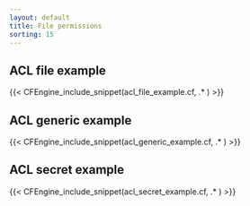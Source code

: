 ```yaml
---
layout: default
title: File permissions
sorting: 15
---
```


## ACL file example

{{< CFEngine_include_snippet(acl_file_example.cf, .* ) >}}

## ACL generic example

{{< CFEngine_include_snippet(acl_generic_example.cf, .* ) >}}

## ACL secret example

{{< CFEngine_include_snippet(acl_secret_example.cf, .* ) >}}

